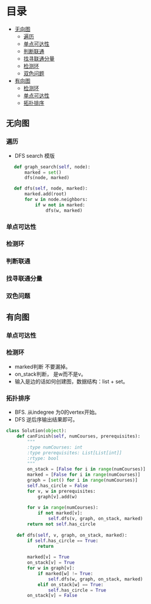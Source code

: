 # 目录
   * [无向图](#无向图)
      * [遍历](#遍历)
      * [单点可达性](#单点可达性)
      * [判断联通](#判断联通)
      * [找寻联通分量](#找寻联通分量)
      * [检测环](#检测环)
      * [双色问题](#双色问题)
   * [有向图](#有向图)
      * [检测环](#检测环)
      * [单点可达性](#单点可达性)
      * [拓扑排序](#拓扑排序)

## 无向图
### 遍历
* DFS search 模版
```python
   def graph_search(self, node):
       marked = set()
       dfs(node, marked)

   def dfs(self, node, marked):
       marked.add(root)
       for w in node.neighbors:
           if w not in marked:
               dfs(w, marked)
```
### 单点可达性
### 检测环
### 判断联通
### 找寻联通分量
### 双色问题

## 有向图
### 单点可达性
### 检测环
  + marked判断 不要漏掉。
  + on_stack判断， 是w而不是v。
  + 输入是边的话如何创建图，数据结构：list + set。

### 拓扑排序
  + BFS. 从indegree 为0的vertex开始。
  + DFS 逆后序输出结果即可。

```python
class Solution(object):
    def canFinish(self, numCourses, prerequisites):
        """
        :type numCourses: int
        :type prerequisites: List[List[int]]
        :rtype: bool
        """
        on_stack = [False for i in range(numCourses)]
        marked = [False for i in range(numCourses)]
        graph = [set() for i in range(numCourses)]
        self.has_circle = False
        for v, w in prerequisites:
            graph[v].add(w)    
        
        for v in range(numCourses):
            if not marked[v]:
                self.dfs(v, graph, on_stack, marked)
        return not self.has_circle
    
    def dfs(self, v, graph, on_stack, marked):        
        if self.has_circle == True:
            return
        
        marked[v] = True
        on_stack[v] = True
        for w in graph[v]:
            if marked[w] != True:
                self.dfs(w, graph, on_stack, marked)
            elif on_stack[w] == True:
                self.has_circle = True
        on_stack[v] = False
```

